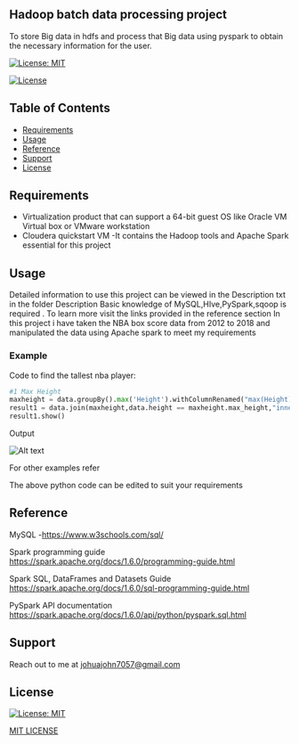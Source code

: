 ## Hadoop batch data processing project

To store Big data in hdfs and process that Big data using pyspark to obtain the necessary information for the user.


[![License: MIT](https://img.shields.io/badge/License-MIT-blue.svg)](https://opensource.org/licenses/MIT)

[![License](https://img.shields.io/badge/License-Apache%201.6-blue.svg)](https://opensource.org/licenses/Apache-1.6)


## Table of Contents
- [Requirements](#requirements)
- [Usage](#usage)
- [Reference](#reference)
- [Support](#support)
- [License](#license)




## Requirements
*  Virtualization product that can support a 64-bit guest OS like Oracle VM Virtual box or VMware workstation
*  Cloudera quickstart VM
	-It contains the Hadoop tools and Apache Spark essential for this project

## Usage

Detailed information to use this project can be viewed in the Description txt in the folder Description
Basic knowledge of MySQL,HIve,PySpark,sqoop is required .
To learn more visit the links provided in the reference section
In this project i have taken the NBA box score data from 2012 to 2018 and manipulated the data using Apache spark to meet my requirements

### Example

 Code to find the tallest nba player:

```python
#1 Max Height
maxheight = data.groupBy().max('Height').withColumnRenamed("max(Height)","max_height")
result1 = data.join(maxheight,data.height == maxheight.max_height,"inner").select(data.playername,data.height).distinct()
result1.show()
```

Output

![Alt text](https://github.com/joshuajohn57/project.git/Screenshots/Chart/tallest.jpg?raw=true "Title")

For other examples refer 

The above python code can be edited to suit your requirements


## Reference

MySQL -https://www.w3schools.com/sql/

Spark programming guide https://spark.apache.org/docs/1.6.0/programming-guide.html

Spark SQL, DataFrames and Datasets Guide https://spark.apache.org/docs/1.6.0/sql-programming-guide.html

PySpark API documentation https://spark.apache.org/docs/1.6.0/api/python/pyspark.sql.html


## Support
Reach out to me at johuajohn7057@gmail.com


## License

[![License: MIT](https://img.shields.io/badge/License-MIT-yellow.svg)](https://opensource.org/licenses/MIT)


[MIT LICENSE](https://opensource.org/licenses/mit-license.php)



















